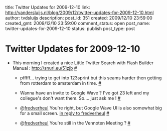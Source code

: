 title: Twitter Updates for 2009-12-10
link: http://vandersluijs.nl/blog/2009/12/twitter-updates-for-2009-12-10.html
author: tvdsluijs
description: 
post_id: 351
created: 2009/12/10 23:59:00
created_gmt: 2009/12/10 23:59:00
comment_status: open
post_name: twitter-updates-for-2009-12-10
status: publish
post_type: post

# Twitter Updates for 2009-12-10

* This morning I created a nice Little Twitter Search with Flash Builder Manual : <http://snurl.eu/51zjb> [#](http://twitter.com/tvdsluijs/statuses/6524256825)
  

  * pfffff... trying to get into 123sprint but this seams harder then getting from rotterdam to amsterdam in time. [#](http://twitter.com/tvdsluijs/statuses/6524370068)
  

  * Wanna have an invite to Google Wave ? I've got 23 left and my collegue's don't want them. So.... just ask me ! [#](http://twitter.com/tvdsluijs/statuses/6525123527)
  

  * @[fredverheul](http://twitter.com/fredverheul) You're right, but Google Wave UI is also somewhat big for a small screen. [in reply to fredverheul](http://twitter.com/fredverheul/statuses/6525097174) [#](http://twitter.com/tvdsluijs/statuses/6525147442)
  

  * @[fredverheul](http://twitter.com/fredverheul) You're still in the Vennoten Meeting ? [#](http://twitter.com/tvdsluijs/statuses/6542971937)